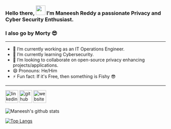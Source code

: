 ### Hello there, <img src="https://raw.githubusercontent.com/MartinHeinz/MartinHeinz/master/wave.gif" width="30px"> I’m Maneesh Reddy a passionate Privacy and Cyber Security Enthusiast.
### I also go by Morty :sunglasses:
***
- 🔭 I’m currently working as an IT Operations Engineer.
- 🌱 I’m currently learning Cybersecurity.
- 👯 I’m looking to collaborate on open-source privacy enhancing projects/applications.
- 😄 Pronouns: He/Him
- ⚡ Fun fact: If it's Free, then something is Fishy 😎
***
[<img src='https://cdn.jsdelivr.net/npm/simple-icons@3.0.1/icons/linkedin.svg' alt='linkedin' height='40'>](https://www.linkedin.com/in/Maneesh3/) 
[<img src='https://cdn.jsdelivr.net/npm/simple-icons@3.0.1/icons/github.svg' alt='github' height='40'>](https://github.com/Maneesh3)
[<img src='https://cdn.jsdelivr.net/npm/simple-icons@3.0.1/icons/icloud.svg' alt='website' height='40'>](https://maneesh3.github.io)
<!--
**Maneesh3/Maneesh3** is a ✨ _special_ ✨ repository because its `README.md` (this file) appears on your GitHub profile.

Here are some ideas to get you started:

- 🔭 I’m currently working on ...
- 🌱 I’m currently learning ...
- 👯 I’m looking to collaborate on ...
- 🤔 I’m looking for help with ...
- 💬 Ask me about ...
- 📫 How to reach me: ...
- 😄 Pronouns: ...
- ⚡ Fun fact: ...
-->

![Maneesh's github stats](https://github-readme-stats.vercel.app/api?username=Maneesh3&show_icons=true&theme=radical)

[![Top Langs](https://github-readme-stats.vercel.app/api/top-langs/?username=Maneesh3&hide=javascript,css,scss,Less&show_icons=true&theme=radical&layout=compact)](https://github.com/anuraghazra/github-readme-stats)
